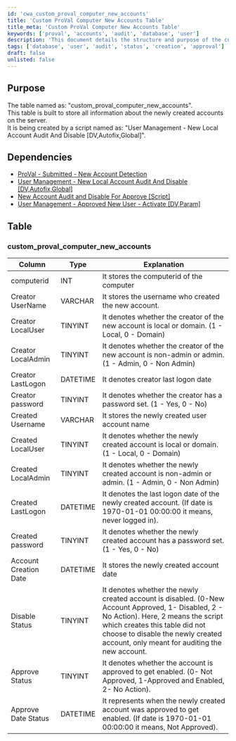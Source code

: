 ```yaml
---
id: 'cwa_custom_proval_computer_new_accounts'
title: 'Custom ProVal Computer New Accounts Table'
title_meta: 'Custom ProVal Computer New Accounts Table'
keywords: ['proval', 'accounts', 'audit', 'database', 'user']
description: 'This document details the structure and purpose of the custom_proval_computer_new_accounts table, which is designed to store information about newly created accounts on the server. It includes dependencies, column types, and explanations for each field in the table.'
tags: ['database', 'user', 'audit', 'status', 'creation', 'approval']
draft: false
unlisted: false
---
```

## Purpose

The table named as: "custom_proval_computer_new_accounts".  
This table is built to store all information about the newly created accounts on the server.  
It is being created by a script named as: "User Management - New Local Account Audit And Disable [DV,Autofix,Global]".

## Dependencies

- [ProVal - Submitted - New Account Detection](https://proval.itglue.com/DOC-5078775-7695147)  
- [User Management - New Local Account Audit And Disable [DV,Autofix,Global]](https://proval.itglue.com/DOC-5078775-7771697)  
- [New Account Audit and Disable For Approve [Script]](https://proval.itglue.com/DOC-5078775-7695146)  
- [User Management - Approved New User - Activate [DV,Param]](https://proval.itglue.com/DOC-5078775-7771978)  

## Table

### custom_proval_computer_new_accounts

| Column                    | Type     | Explanation                                                                                          |
|--------------------------|----------|------------------------------------------------------------------------------------------------------|
| computerid               | INT      | It stores the computerid of the computer                                                             |
| Creator UserName         | VARCHAR  | It stores the username who created the new account.                                                 |
| Creator LocalUser        | TINYINT  | It denotes whether the creator of the new account is local or domain. (1 - Local, 0 - Domain)      |
| Creator LocalAdmin       | TINYINT  | It denotes whether the creator of the new account is non-admin or admin. (1 - Admin, 0 - Non Admin)|
| Creator LastLogon        | DATETIME | It denotes creator last logon date                                                                    |
| Creator password         | TINYINT  | It denotes whether the creator has a password set. (1 - Yes, 0 - No)                                |
| Created Username         | VARCHAR  | It stores the newly created user account name                                                        |
| Created LocalUser        | TINYINT  | It denotes whether the newly created account is local or domain. (1 - Local, 0 - Domain)            |
| Created LocalAdmin       | TINYINT  | It denotes whether the newly created account is non-admin or admin. (1 - Admin, 0 - Non Admin)      |
| Created LastLogon        | DATETIME | It denotes the last logon date of the newly created account. (If date is 1970-01-01 00:00:00 it means, never logged in). |
| Created password         | TINYINT  | It denotes whether the newly created account has a password set. (1 - Yes, 0 - No)                  |
| Account Creation Date    | DATETIME | It stores the newly created account date                                                              |
| Disable Status           | TINYINT  | It denotes whether the newly created account is disabled. (0-New Account Approved, 1- Disabled, 2 - No Action). Here, 2 means the script which creates this table did not choose to disable the newly created account, only meant for auditing the new account. |
| Approve Status           | TINYINT  | It denotes whether the account is approved to get enabled. (0- Not Approved, 1-Approved and Enabled, 2- No Action). |
| Approve Date Status      | DATETIME | It represents when the newly created account was approved to get enabled. (If date is 1970-01-01 00:00:00 it means, Not Approved). |


